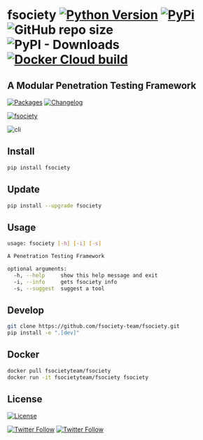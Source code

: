 # fsociety [![Python Version](https://img.shields.io/pypi/pyversions/fsociety?color=orange&style=flat-square)](https://www.python.org/downloads/) [![PyPi](https://img.shields.io/pypi/v/fsociety?style=flat-square)](https://pypi.org/project/fsociety/) ![GitHub repo size](https://img.shields.io/github/languages/code-size/fsociety-team/fsociety?style=flat-square) ![PyPI - Downloads](https://img.shields.io/pypi/dm/fsociety?style=flat-square) [![Docker Cloud build](https://img.shields.io/docker/cloud/build/fsocietyteam/fsociety?style=flat-square)](https://hub.docker.com/r/fsocietyteam/fsociety)

## A Modular Penetration Testing Framework

[![Packages](https://img.shields.io/badge/PACKAGES.md-red?style=flat-square)](https://github.com/fsociety-team/fsociety/blob/master/PACKAGES.md) [![Changelog](https://img.shields.io/badge/CHANGELOG.md-red?style=flat-square)](https://github.com/fsociety-team/fsociety/blob/master/CHANGELOG.md)

[![fsociety](https://raw.githubusercontent.com/fsociety-team/fsociety/master/images/fsociety.png)](https://github.com/fsociety-team/fsociety)

![cli](https://raw.githubusercontent.com/fsociety-team/fsociety/master/images/cli.png)

## Install

```bash
pip install fsociety
```

## Update

```bash
pip install --upgrade fsociety
```

## Usage

```bash
usage: fsociety [-h] [-i] [-s]

A Penetration Testing Framework

optional arguments:
  -h, --help     show this help message and exit
  -i, --info     gets fsociety info
  -s, --suggest  suggest a tool
```

## Develop

```bash
git clone https://github.com/fsociety-team/fsociety.git
pip install -e ".[dev]"
```

## Docker

```bash
docker pull fsocietyteam/fsociety
docker run -it fsocietyteam/fsociety fsociety
```

## License

[![License](https://img.shields.io/pypi/l/fsociety?style=flat-square)](https://github.com/fsociety-team/fsociety/blob/master/LICENSE)

[![Twitter Follow](https://img.shields.io/badge/fuck%20it-ship%20it-blue?style=flat-square)](https://twitter.com/fsociety_team) [![Twitter Follow](https://img.shields.io/twitter/follow/fsociety_team?color=blue&style=flat-square)](https://twitter.com/fsociety_team)
